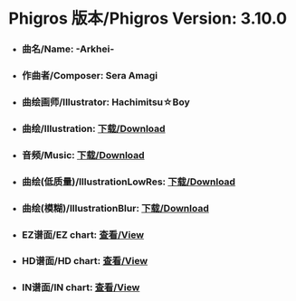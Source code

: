 
# Phigros 版本/Phigros Version:  3.10.0

- ### __曲名/Name:  -Arkhei-__

- ### __作曲者/Composer:  Sera Amagi__

- ### __曲绘画师/Illustrator:  Hachimitsu☆Boy__

- ### __曲绘/Illustration:  [下载/Download](https://github.com/Po6647A/WebAssests/releases/download/3.10.0/1132.png)__

- ### __音频/Music:  [下载/Download](https://github.com/Po6647A/WebAssests/releases/download/3.10.0/1850.ogg)__

- ### __曲绘(低质量)/IllustrationLowRes:  [下载/Download](https://github.com/Po6647A/WebAssests/releases/download/3.10.0/1624.png)__

- ### __曲绘(模糊)/IllustrationBlur:  [下载/Download](https://github.com/Po6647A/WebAssests/releases/download/3.10.0/0)__


- ### __EZ谱面/EZ chart:  [查看/View](./EZ.json/index.html)__

- ### __HD谱面/HD chart:  [查看/View](./HD.json/index.html)__

- ### __IN谱面/IN chart:  [查看/View](./IN.json/index.html)__
